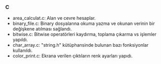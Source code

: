 ### C
- area_calculat.c: Alan ve cevre hesaplar.
- binary_file.c: Binary dosyalarına okuma yazma ve okunan verinin bir değişkene atılması sağlandı.
- bitwise.c: Bitwise operatörleri kaydırma, toplama çıkarma vs işlemler yapıldı.
- char_array.c: "string.h" kütüphansinde bulunan bazı fonksiyonlar kullanıldı.
- color_print.c: Ekrana verilen çıktıların renk ayarları yapıdı.